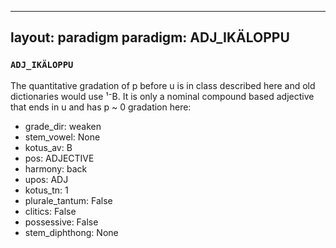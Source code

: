 
---
layout: paradigm
paradigm: ADJ_IKÄLOPPU
---
### ` ADJ_IKÄLOPPU `

The quantitative gradation of p before u is in class described here and old dictionaries would use ¹⁻B. It is only a nominal compound based adjective that ends in u and has p ~ 0 gradation here:
* grade_dir: weaken
* stem_vowel: None
* kotus_av: B
* pos: ADJECTIVE
* harmony: back
* upos: ADJ
* kotus_tn: 1
* plurale_tantum: False
* clitics: False
* possessive: False
* stem_diphthong: None

